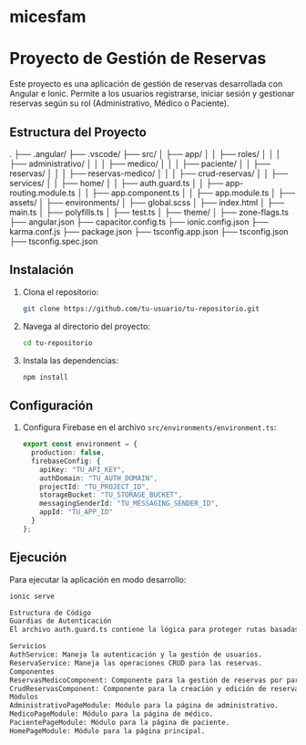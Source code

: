 # micesfam
# Proyecto de Gestión de Reservas

Este proyecto es una aplicación de gestión de reservas desarrollada con Angular e Ionic. Permite a los usuarios registrarse, iniciar sesión y gestionar reservas según su rol (Administrativo, Médico o Paciente).

## Estructura del Proyecto
. ├── .angular/ ├── .vscode/ ├── src/ │ ├── app/ │ │ ├── roles/ │ │ │ ├── administrativo/ │ │ │ ├── medico/ │ │ │ ├── paciente/ │ │ ├── reservas/ │ │ │ ├── reservas-medico/ │ │ │ ├── crud-reservas/ │ │ ├── services/ │ │ ├── home/ │ │ ├── auth.guard.ts │ │ ├── app-routing.module.ts │ │ ├── app.component.ts │ │ ├── app.module.ts │ ├── assets/ │ ├── environments/ │ ├── global.scss │ ├── index.html │ ├── main.ts │ ├── polyfills.ts │ ├── test.ts │ ├── theme/ │ ├── zone-flags.ts ├── angular.json ├── capacitor.config.ts ├── ionic.config.json ├── karma.conf.js ├── package.json ├── tsconfig.app.json ├── tsconfig.json ├── tsconfig.spec.json

## Instalación

1. Clona el repositorio:
    ```sh
    git clone https://github.com/tu-usuario/tu-repositorio.git
    ```
2. Navega al directorio del proyecto:
    ```sh
    cd tu-repositorio
    ```
3. Instala las dependencias:
    ```sh
    npm install
    ```

## Configuración

1. Configura Firebase en el archivo `src/environments/environment.ts`:
    ```typescript
    export const environment = {
      production: false,
      firebaseConfig: {
        apiKey: "TU_API_KEY",
        authDomain: "TU_AUTH_DOMAIN",
        projectId: "TU_PROJECT_ID",
        storageBucket: "TU_STORAGE_BUCKET",
        messagingSenderId: "TU_MESSAGING_SENDER_ID",
        appId: "TU_APP_ID"
      }
    };
    ```

## Ejecución

Para ejecutar la aplicación en modo desarrollo:
```sh
ionic serve

Estructura de Código
Guardias de Autenticación
El archivo auth.guard.ts contiene la lógica para proteger rutas basadas en la autenticación del usuario.

Servicios
AuthService: Maneja la autenticación y la gestión de usuarios.
ReservaService: Maneja las operaciones CRUD para las reservas.
Componentes
ReservasMedicoComponent: Componente para la gestión de reservas por parte de los médicos.
CrudReservasComponent: Componente para la creación y edición de reservas.
Módulos
AdministrativoPageModule: Módulo para la página de administrativo.
MedicoPageModule: Módulo para la página de médico.
PacientePageModule: Módulo para la página de paciente.
HomePageModule: Módulo para la página principal.
